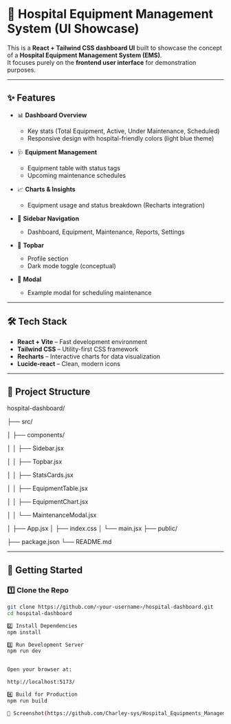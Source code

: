# 🏥 Hospital Equipment Management System (UI Showcase)

This is a **React + Tailwind CSS dashboard UI** built to showcase the concept of a **Hospital Equipment Management System (EMS)**.  
It focuses purely on the **frontend user interface** for demonstration purposes.

---

## ✨ Features

- 📊 **Dashboard Overview**
  - Key stats (Total Equipment, Active, Under Maintenance, Scheduled)
  - Responsive design with hospital-friendly colors (light blue theme)

- 🩺 **Equipment Management**
  - Equipment table with status tags
  - Upcoming maintenance schedules

- 📈 **Charts & Insights**
  - Equipment usage and status breakdown (Recharts integration)

- 🧭 **Sidebar Navigation**
  - Dashboard, Equipment, Maintenance, Reports, Settings

- 🌙 **Topbar**
  - Profile section
  - Dark mode toggle (conceptual)

- 📌 **Modal**
  - Example modal for scheduling maintenance

---

## 🛠️ Tech Stack

- **React + Vite** – Fast development environment
- **Tailwind CSS** – Utility-first CSS framework
- **Recharts** – Interactive charts for data visualization
- **Lucide-react** – Clean, modern icons

---

## 📂 Project Structure


hospital-dashboard/

├── src/

│ ├── components/

│ │ ├── Sidebar.jsx

│ │ ├── Topbar.jsx

│ │ ├── StatsCards.jsx

│ │ ├── EquipmentTable.jsx

│ │ ├── EquipmentChart.jsx

│ │ └── MaintenanceModal.jsx

│ ├── App.jsx
│ ├── index.css
│ └── main.jsx
├── public/

├── package.json
└── README.md


---

## 🚀 Getting Started

### 1️⃣ Clone the Repo
```bash
git clone https://github.com/<your-username>/hospital-dashboard.git
cd hospital-dashboard

2️⃣ Install Dependencies
npm install

3️⃣ Run Development Server
npm run dev


Open your browser at:

http://localhost:5173/

4️⃣ Build for Production
npm run build

📸 Screenshot(https://github.com/Charley-sys/Hospital_Equipments_Management_System_UI_Dashboard/tree/main
